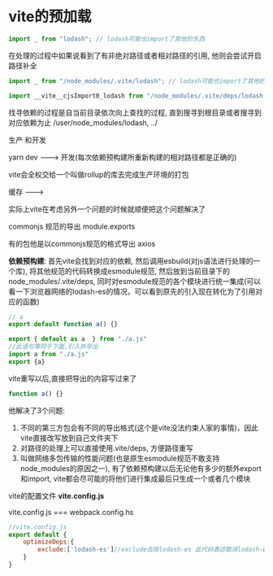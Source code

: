 # vite的预加载

```js
import _ from "lodash"; // lodash可能也import了其他的东西
```

在处理的过程中如果说看到了有非绝对路径或者相对路径的引用, 他则会尝试开启路径补全

```js
import _ from "/node_modules/.vite/lodash"; // lodash可能也import了其他的东西

import __vite__cjsImport0_lodash from "/node_modules/.vite/deps/lodash.js?v=ebe57916";
```

找寻依赖的过程是自当前目录依次向上查找的过程, 直到搜寻到根目录或者搜寻到对应依赖为止 /user/node_modules/lodash, ../

生产 和开发 

yarn dev ---> 开发(每次依赖预构建所重新构建的相对路径都是正确的)

vite会全权交给一个叫做rollup的库去完成生产环境的打包

缓存 ---> 

实际上vite在考虑另外一个问题的时候就顺便把这个问题解决了

commonjs 规范的导出 module.exports 

有的包他是以commonjs规范的格式导出 axios 

**依赖预构建**: 首先vite会找到对应的依赖, 然后调用esbuild(对js语法进行处理的一个库), 将其他规范的代码转换成esmodule规范, 然后放到当前目录下的node_modules/.vite/deps, 同时对esmodule规范的各个模块进行统一集成(可以看一下浏览器网络的lodash-es的情况，可以看到原先的引入现在转化为了引用对应的函数)

```js
// a 
export default function a() {}

```

```js
export { default as a  } from "./a.js"
//此语句等同于下面,引入并导出
import a from "./a.js"
export {a}
```

vite重写以后,直接把导出的内容写过来了
```js
function a() {}
```

他解决了3个问题: 
1. 不同的第三方包会有不同的导出格式(这个是vite没法约束人家的事情)，因此vite直接改写放到自己文件夹下
2. 对路径的处理上可以直接使用.vite/deps, 方便路径重写
3. 叫做网络多包传输的性能问题(也是原生esmodule规范不敢支持node_modules的原因之一), 有了依赖预构建以后无论他有多少的额外export 和import, vite都会尽可能的将他们进行集成最后只生成一个或者几个模块

vite的配置文件 **vite.config.js**

vite.config.js === webpack.config.hs

```js
//vite.config.js
export default {
    optimizeDeps:{
        exclude:['lodash-es']//exclude去除lodash-es 此代码表述取消lodash-es的依赖预构建 其内部的包会全部预构建
    }
}
```

